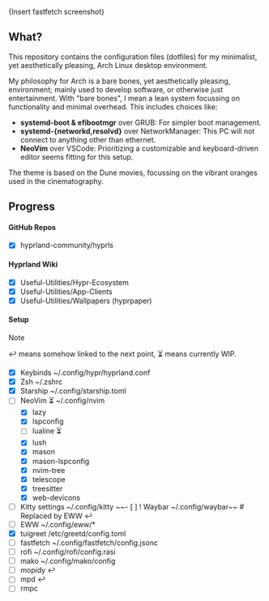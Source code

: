 {Insert fastfetch screenshot}
## What?
This repository contains the configuration files (dotfiles) for my minimalist, yet aesthetically pleasing, Arch Linux desktop environment.

My philosophy for Arch is a bare bones, yet aesthetically pleasing, environment; mainly used to develop software, or otherwise just entertainment.
With "bare bones", I mean a lean system focussing on functionality and minimal overhead. This includes choices like:
- **systemd-boot & efibootmgr** over GRUB: For simpler boot management.
- **systemd-{networkd,resolvd}** over NetworkManager: This PC will not connect to anything other than ethernet.
- **NeoVim** over VSCode: Prioritizing a customizable and keyboard-driven editor seems fitting for this setup.

The theme is based on the Dune movies, focussing on the vibrant oranges used in the cinematography.

## Progress
#### GitHub Repos
- [x] hyprland-community/hyprls

#### Hyprland Wiki
- [x] Useful-Utilities/Hypr-Ecosystem
- [x] Useful-Utilities/App-Clients
- [x] Useful-Utilities/Wallpapers (hyprpaper)

#### Setup
> [!NOTE]
> ↩️ means somehow linked to the next point, ⏳ means currently WIP.
- [x] Keybinds		        ~/.config/hypr/hyprland.conf
- [x] Zsh			        ~/.zshrc
- [x] Starship		        ~/.config/starship.toml
- [ ] NeoVim ⏳		        ~/.config/nvim
	- [x] lazy
	- [x] lspconfig
	- [ ] lualine ⏳
	- [x] lush
	- [x] mason
	- [x] mason-lspconfig
	- [x] nvim-tree
	- [x] telescope
	- [x] treesitter
	- [x] web-devicons
- [ ] Kitty settings	    ~/.config/kitty
~~- [ ] ! Waybar		    ~/.config/waybar~~ # Replaced by EWW ↩️ 
- [ ] EWW			        ~/.config/eww/* 
- [x] tuigreet		        /etc/greetd/config.toml
- [ ] fastfetch		        ~/.config/fastfetch/config.jsonc
- [ ] rofi			        ~/.config/rofi/config.rasi
- [ ] mako                  ~/.config/mako/config
- [ ] mopidy ↩️
- [ ] mpd ↩️
- [ ] rmpc
